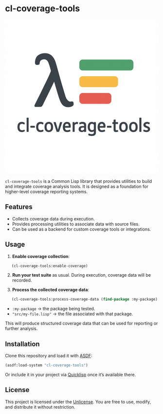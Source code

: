 # cl-coverage-tools

![cl-coverage-tools](https://github.com/cl-sdk/cl-coverage-tools/blob/main/extra/logo.png?raw=true "cl-coverage-tools")

`cl-coverage-tools` is a Common Lisp library that provides utilities to build and integrate coverage analysis tools.
It is designed as a foundation for higher-level coverage reporting systems.

## Features

- Collects coverage data during execution.
- Provides processing utilities to associate data with source files.
- Can be used as a backend for custom coverage tools or integrations.

## Usage

1. **Enable coverage collection**:

```lisp
   (cl-coverage-tools:enable-coverage)
```

2. **Run your test suite** as usual. During execution, coverage data will be recorded.

3. **Process the collected coverage data**:

```lisp
   (cl-coverage-tools:process-coverage-data (find-package :my-package) "src/my-file.lisp")
```

   * `:my-package` → the package being tested.
   * `"src/my-file.lisp"` → the file associated with that package.

This will produce structured coverage data that can be used for reporting or further analysis.

## Installation

Clone this repository and load it with [ASDF](https://common-lisp.net/project/asdf/):

```lisp
(asdf:load-system "cl-coverage-tools")
```

Or include it in your project via [Quicklisp](https://www.quicklisp.org/) once it’s available there.

## License

This project is licensed under the [Unlicense](https://unlicense.org/).
You are free to use, modify, and distribute it without restriction.
